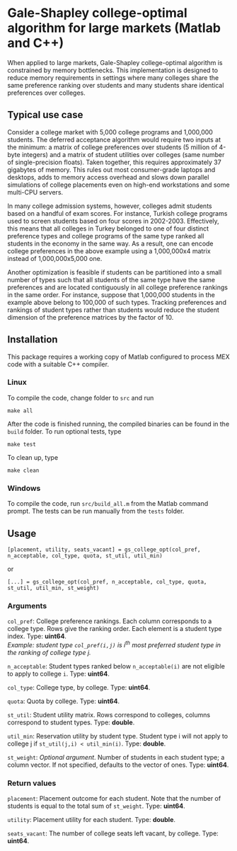 # Gale-Shapley college-optimal algorithm for large markets (Matlab and C++)

When applied to large markets, Gale-Shapley college-optimal algorithm is constrained by memory bottlenecks. This implementation is designed to reduce memory requirements in settings where many colleges share the same preference ranking over students and many students share identical preferences over colleges.

## Typical use case ##
Consider a college market with 5,000 college programs and 1,000,000 students. The deferred acceptance algorithm would require two inputs at the minimum: a matrix of college preferences over students (5 million of 4-byte integers) and a matrix of student utilities over colleges (same number of single-precision floats). Taken together, this requires approximately 37 gigabytes of memory. This rules out most consumer-grade laptops and desktops, adds to memory access overhead and slows down parallel simulations of college placements even on high-end workstations and some multi-CPU servers.

In many college admission systems, however, colleges admit students based on a handful of exam scores. For instance, Turkish college programs used to screen students based on four scores in 2002-2003. Effectively, this means that all colleges in Turkey belonged to one of four distinct preference types and college programs of the same type ranked all students in the economy in the same way. As a result, one can encode college preferences in the above example using a 1,000,000x4 matrix instead of 1,000,000x5,000 one.

Another optimization is feasible if students can be partitioned into a small number of types such that all students of the same type have the same preferences and are located contiguously in all college preference rankings in the same order. For instance, suppose that 1,000,000 students in the example above belong to 100,000 of such types. Tracking preferences and rankings of student types rather than students would reduce the student dimension of the preference matrices by the factor of 10.

## Installation ##
This package requires a working copy of Matlab configured to process MEX code with a suitable C++ compiler.

### Linux ###
To compile the code, change folder to `src` and run
```
make all
```
After the code is finished running, the compiled binaries can be found in the `build` folder.
To run optional tests, type
```
make test
```
To clean up, type
```
make clean
```

### Windows ###
To compile the code, run `src/build_all.m` from the Matlab command prompt.
The tests can be run manually from the `tests` folder.

## Usage ##

`[placement, utility, seats_vacant] = gs_college_opt(col_pref, n_acceptable, col_type, quota, st_util, util_min)`

or

`[...] = gs_college_opt(col_pref, n_acceptable, col_type, quota, st_util, util_min, st_weight)`

### Arguments ###
`col_pref`: College preference rankings. Each column corresponds to a college type. Rows give the ranking order. Each element is a student type index. Type: **uint64**.\
_Example: student type `col_pref(i,j)` is i<sup>th</sup> most preferred student type in the ranking of college type j._

`n_acceptable`: Student types ranked below `n_acceptable(i)` are not eligible to apply to college `i`. Type: **uint64**.

`col_type`: College type, by college. Type: **uint64**.

`quota`: Quota by college. Type: **uint64**.

`st_util`: Student utility matrix. Rows correspond to colleges, columns correspond to student types. Type: **double**.

`util_min`: Reservation utility by student type. Student type i will not apply to college j if `st_util(j,i) < util_min(i)`. Type: **double**.

`st_weight`: _Optional argument_. Number of students in each student type; a column vector. If not specified, defaults to the vector of ones. Type: **uint64**.

### Return values ###
`placement`: Placement outcome for each student. Note that the number of students is equal to the total sum of `st_weight`. Type: **uint64**.

`utility`: Placement utility for each student. Type: **double**.

`seats_vacant`: The number of college seats left vacant, by college. Type: **uint64**.
